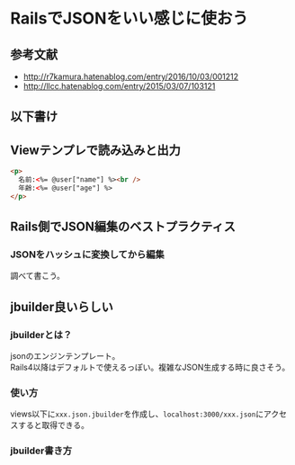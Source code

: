 # RailsでJSONをいい感じに使おう
## 参考文献
- http://r7kamura.hatenablog.com/entry/2016/10/03/001212
- http://llcc.hatenablog.com/entry/2015/03/07/103121

## 以下書け

## Viewテンプレで読み込みと出力
```HTML
<p>
  名前:<%= @user["name"] %><br />
  年齢:<%= @user["age"] %>
</p>
```

## Rails側でJSON編集のベストプラクティス
### JSONをハッシュに変換してから編集
調べて書こう。  

## jbuilder良いらしい
### jbuilderとは？
jsonのエンジンテンプレート。  
Rails4以降はデフォルトで使えるっぽい。複雑なJSON生成する時に良さそう。  

### 使い方
views以下に`xxx.json.jbuilder`を作成し、`localhost:3000/xxx.json`にアクセスすると取得できる。  

### jbuilder書き方
